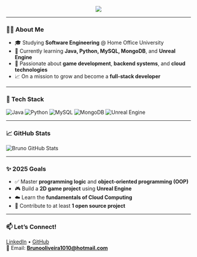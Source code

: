 <div align="center">
  <img src="https://readme-typing-svg.demolab.com?font=Fira+Code&pause=1000&color=00FFAB&center=true&vCenter=true&width=435&lines=Practice,+but+never+preach;I'm+Bruno+Lopes;Engineering+Student+%F0%9F%9A%80;Aspiring+Software+Engineer;Always+learning+and+building!" />
</div>

---

### 👨‍💻 About Me
- 🎓 Studying **Software Engineering** @ Home Office University  
- 🧠 Currently learning **Java, Python, MySQL, MongoDB**, and **Unreal Engine**  
- 🚀 Passionate about **game development**, **backend systems**, and **cloud technologies**  
- 📈 On a mission to grow and become a **full-stack developer**

---

### 🧰 Tech Stack
![Java](https://img.shields.io/badge/Java-ED8B00?style=flat&logo=java&logoColor=white)
![Python](https://img.shields.io/badge/Python-3776AB?style=flat&logo=python&logoColor=white)
![MySQL](https://img.shields.io/badge/MySQL-4479A1?style=flat&logo=mysql&logoColor=white)
![MongoDB](https://img.shields.io/badge/MongoDB-47A248?style=flat&logo=mongodb&logoColor=white)
![Unreal Engine](https://img.shields.io/badge/Unreal-313131?style=flat&logo=unrealengine&logoColor=white)

---

### 📈 GitHub Stats
![Bruno GitHub Stats](https://github-readme-stats.vercel.app/api?username=0liveiraDev&show_icons=true&theme=radical)

---

### ✨ 2025 Goals
- ✅ Master **programming logic** and **object-oriented programming (OOP)**
- 🎮 Build a **2D game project** using **Unreal Engine**
- ☁️ Learn the **fundamentals of Cloud Computing**
- 👥 Contribute to at least **1 open source project**

---

### 📫 Let’s Connect!
[LinkedIn](https://www.linkedin.com/in/brunol-opes/) • [GitHub](https://github.com/0liveiraDev)  
📧 Email: **Brunooliveira1010@hotmail.com**
